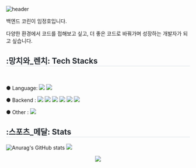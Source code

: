 ![header](https://capsule-render.vercel.app/api?type=slice&color=auto&height=200&text=Hi%20there👋&fontAlign=70&rotate=13&fontAlignY=20&desc=JeongHoBBang's%20GitHub&descAlign=70&descAlignY=44)
<div style="text-align: left;">
백엔드 코린이 임정호입니다.
    
다양한 환경에서 코드를 접해보고 싶고, 더 좋은 코드로 바꿔가며 성장하는 개발자가 되고 싶습니다.
<h2 style="border-bottom: 1px solid #D8DEE4; color: #282D33;"> :망치와_렌치: Tech Stacks </h2> <br>
    
● Language:
<img src="https://img.shields.io/badge/JAVA-FCC624?style=for-the-badge">
<img src="https://img.shields.io/badge/Springboot-6DB33F?style=for-the-badge&logo=Springboot&logoColor=white"/>
    
● Backend :
<img src="https://img.shields.io/badge/Mysql-003545?style=for-the-badge&logo=mysql&logoColor=white"/>
<img src="https://img.shields.io/badge/MariaDB-003545?style=for-the-badge&logo=MariaDB&logoColor=white"/>
<img src="https://img.shields.io/badge/RESTful_API-4053D6?style=for-the-badge"/>
<img src="https://img.shields.io/badge/JPA-212121?style=for-the-badge&logo=jpa&logoColor=white"/>
<img src="https://img.shields.io/badge/Mybatis-DD344C?style=for-the-badge"/>
<img src="https://img.shields.io/badge/Querydsl-0285C9?style=for-the-badge&logo=querydsl&logoColor=white"/>

● Other :
<img src="https://img.shields.io/badge/Github-181717?style=for-the-badge&logo=github&logoColor=white">
    <div style="text-align: left;">
    <h2 style="border-bottom: 1px solid #D8DEE4; color: #282D33;"> :스포츠_메달: Stats </h2> <div style="text-align: left;">
    ![Anurag's GitHub stats](https://github-readme-stats.vercel.app/api?username=JeongHoBBang&show_icons=true)
 <img src="https://github-readme-stats.vercel.app/api/top-langs/?username=JeongHoBBang&layout=compact&bg_color=180,00000000,00000000&title_color=000000&text_color=000000"
           /> </div>
    </div>

</div>
<p align="center">
<a href="https://hits.seeyoufarm.com"><img src="https://hits.seeyoufarm.com/api/count/incr/badge.svg?url=https%3A%2F%2Fgithub.com%2FJeongHoBBang&count_bg=%239AE065&title_bg=%23373737&icon=github.svg&icon_color=%23FFFFFF&title=hits&edge_flat=false"/></a>
</p>
